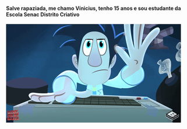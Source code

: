 <h4>Salve rapaziada, me chamo Vínicius, tenho 15 anos e sou estudante da Escola Senac Distrito Criativo</h4>
<img src="gif.gif">
